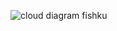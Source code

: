 ![cloud diagram fishku](https://user-images.githubusercontent.com/79828903/170835033-55e954d3-affa-4054-90d8-71169396553b.jpeg)
